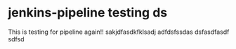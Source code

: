 # jenkins-pipeline testing ds

This is testing for pipeline again!! sakjdfasdkfklsadj adfdsfssdas dsfasdfasdf
sdfsd
